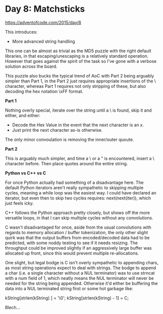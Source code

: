 # Day 8: Matchsticks

https://adventofcode.com/2015/day/8

This introduces:
- More advanced string handling

This one can be almost as trivial as the MD5 puzzle with the right default libraries, in that escaping/unescaping is a relatively standard operation.  However that goes against the spirit of the task so I've gone with a verbose solution across the board.

This puzzle also bucks the typical trend of AoC with Part 2 being arguably simpler than Part 1, in the Part 2 just requires appropriate insertions of the \ character, whereas Part 1 requires not only stripping of these, but also decoding the hex notation \xFF format.

**Part 1**

Nothing overly special, iterate over the string until a \ is found, skip it and either, and either:
- Decode the Hex Value in the event that the next character is an x.
- Just print the next character as-is otherwise.

The only minor convoulation is removing the inner/outer quoute.

**Part 2**

This is arguably much simpler, and time a \ or a " is encountered, insert a \ character before.  Then place quotes around the entire string.

**Python vs C++ vs C**

For once Python actually had something of a disadvantage here.  The default Python iterators aren't really sympathetic to skipping multiple cycles, meaning a while loop was the easiest way.  I could have declared an iterator, but even then to skip two cycles requires: next(next(iter)), which just feels icky.

C++ follows the Python approach pretty closely, but shows off the more versatile loops, in that I can skip multiple cycles without any convolutions.

C wasn't disadvantaged for once, aside from the usual convolutions with regards to memory allocation / buffer tokenization, the only other slight quirk was that the output buffers from encoded/decoded data had to be predicted, with some noddy testing to see if it needs resizing.  The throughput could be improved slightly if an aggressively large buffer was allocated up front, since this would prevent multiple re-allocations.

One slight, but legal bodge is C isn't overly sympathetic to appending chars, as most string operations expect to deal with strings.  The bodge to append a char (i.e. a single character without a NUL terminator) was to use strncat with a num field of 1, which neatly means the NUL terminator will never be needed for the string being appended.  Otherwise it'd either be buffering the data into a NUL terminated string first or some hot garbage like:

kString[strlen(kString)    ] = '\0';
kString[strlen(kString) - 1] = C;

Blech...

